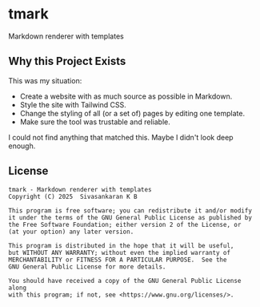 # tmark
Markdown renderer with templates


## Why this Project Exists

This was my situation:
- Create a website with as much source as possible in Markdown.
- Style the site with Tailwind CSS.
- Change the styling of all (or a set of) pages by editing one template.
- Make sure the tool was trustable and reliable.

I could not find anything that matched this. Maybe I didn't look deep enough.


## License

```
tmark - Markdown renderer with templates
Copyright (C) 2025  Sivasankaran K B

This program is free software; you can redistribute it and/or modify
it under the terms of the GNU General Public License as published by
the Free Software Foundation; either version 2 of the License, or
(at your option) any later version.

This program is distributed in the hope that it will be useful,
but WITHOUT ANY WARRANTY; without even the implied warranty of
MERCHANTABILITY or FITNESS FOR A PARTICULAR PURPOSE.  See the
GNU General Public License for more details.

You should have received a copy of the GNU General Public License along
with this program; if not, see <https://www.gnu.org/licenses/>.
```